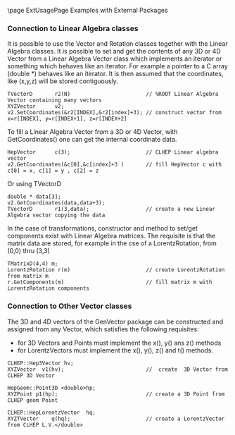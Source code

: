 \page ExtUsagePage Examples with External Packages

### Connection to Linear Algebra classes

It is possible to use the Vector and Rotation classes together with the Linear Algebra
classes. It is possible to set and get the contents of any 3D or 4D Vector from a Linear
Algebra Vector class which implements an iterator or something which behaves like an iterator.
For example a pointer to a C array (double *) behaves like an iterator. It is then assumed
that the coordinates, like (x,y,z) will be stored contiguously.

```
TVectorD       r2(N)                        // %ROOT Linear Algebra Vector containing many vectors
XYZVector      v2;
v2.SetCoordinates(&r2[INDEX],&r2[index]+3); // construct vector from x=r[INDEX], y=r[INDEX+1], z=r[INDEX+2]
```

To fill a Linear Algebra Vector from a 3D or 4D Vector, with GetCoordinates() one can get the internal coordinate data.

```
HepVector      c(3);                        // CLHEP Linear algebra vector
v2.GetCoordinates(&c[0],&c[index]+3 )       // fill HepVector c with c[0] = x, c[1] = y , c[2] = z
```

Or using TVectorD

```
double * data[3];
v2.GetCoordinates(data,data+3);
TVectorD       r1(3,data);                  // create a new Linear Algebra vector copying the data
```

In the case of transformations, constructor and method to set/get components exist with Linear Algebra matrices. The requisite is that the matrix data are stored, for example in the cse of a LorentzRotation, from (0,0) thru (3,3)

```
TMatrixD(4,4) m;
LorentzRotation r(m)                        // create LorentzRotation from matrix m
r.GetComponents(m)                          // fill matrix m with LorentzRotation components
```

### Connection to Other Vector classes

The 3D and 4D vectors of the GenVector package can be constructed and assigned from any Vector, which satisfies the following requisites:

*   for 3D Vectors and Points must implement the x(), y() ans z() methods
*   for LorentzVectors must implement the x(), y(), z() and t() methods.

```
CLHEP::Hep3Vector hv;
XYZVector  v1(hv);                          //  create  3D Vector from  CLHEP 3D Vector

HepGeom::Point3D <double>hp;
XYZPoint p1(hp);                            // create a 3D Point from CLHEP geom Point

CLHEP::HepLorentzVector  hq;
XYZTVector    q(hq);                        // create a LorentzVector  from CLHEP L.V.</double>
```
